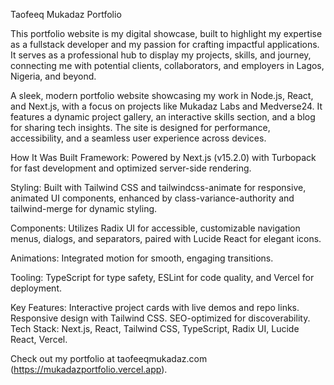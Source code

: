 Taofeeq Mukadaz Portfolio

This portfolio website is my digital showcase, built to highlight my expertise as a fullstack developer and my passion for crafting impactful applications. It serves as a professional hub to display my projects, skills, and journey, connecting me with potential clients, collaborators, and employers in Lagos, Nigeria, and beyond.

A sleek, modern portfolio website showcasing my work in Node.js, React, and Next.js, with a focus on projects like Mukadaz Labs and Medverse24. It features a dynamic project gallery, an interactive skills section, and a blog for sharing tech insights. The site is designed for performance, accessibility, and a seamless user experience across devices.

How It Was Built
Framework: Powered by Next.js (v15.2.0) with Turbopack for fast development and optimized server-side rendering.

Styling: Built with Tailwind CSS and tailwindcss-animate for responsive, animated UI components, enhanced by class-variance-authority and tailwind-merge for dynamic styling.

Components: Utilizes Radix UI for accessible, customizable navigation menus, dialogs, and separators, paired with Lucide React for elegant icons.

Animations: Integrated motion for smooth, engaging transitions.

Tooling: TypeScript for type safety, ESLint for code quality, and Vercel for deployment.

Key Features:
Interactive project cards with live demos and repo links.
Responsive design with Tailwind CSS.
SEO-optimized for discoverability.
Tech Stack: Next.js, React, Tailwind CSS, TypeScript, Radix UI, Lucide React, Vercel.

Check out my portfolio at taofeeqmukadaz.com (https://mukadazportfolio.vercel.app).
